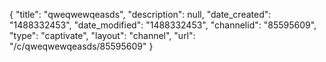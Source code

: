 {
    "title": "qweqwewqeasds",
    "description": null,
    "date_created": "1488332453",
    "date_modified": "1488332453",
    "channelid": "85595609",
    "type": "captivate",
    "layout": "channel",
    "url": "\/c\/qweqwewqeasds\/85595609"
}